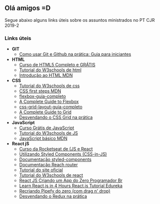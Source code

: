 ## Olá amigos =D

Segue abaixo alguns links úteis sobre os assuntos ministrados no PT CJR 2019-2

### Links úteis
- **GIT**
  - [Como usar Git e Github na prática: Guia para iniciantes](https://www.youtube.com/watch?v=2alg7MQ6_sI)
- **HTML**
  - [Curso de HTML5 Completo e GRÁTIS](https://www.youtube.com/playlist?list=PLHz_AreHm4dlAnJ_jJtV29RFxnPHDuk9o)
  - [Tutorial do W3schools de html](https://www.w3schools.com/html/)
  - [Introdução ao HTML MDN](https://developer.mozilla.org/pt-BR/docs/Aprender/HTML/Introducao_ao_HTML)
- **CSS**
  - [Tutorial do W3schools de css](https://www.w3schools.com/css/)
  - [CSS first steps MDN](https://developer.mozilla.org/en-US/docs/Learn/CSS/First_steps)
  - [flexbox-guia-completo](https://origamid.com/projetos/flexbox-guia-completo/)
  - [A Complete Guide to Flexbox](https://css-tricks.com/snippets/css/a-guide-to-flexbox/)
  - [css-grid-layout-guia-completo](https://www.origamid.com/projetos/css-grid-layout-guia-completo/)
  - [A Complete Guide to Grid](https://css-tricks.com/snippets/css/complete-guide-grid/)
  - [Desvendando o CSS Grid na prática](https://www.youtube.com/watch?v=HN1UjzRSdBk)
- **JavaScript**
  - [Curso Grátis de JavaScript](https://www.youtube.com/playlist?list=PLHz_AreHm4dlsK3Nr9GVvXCbpQyHQl1o1)
  - [Tutorial do W3schools de JS](https://www.w3schools.com/js/)
  - [JavaScript básico MDN](https://developer.mozilla.org/pt-BR/docs/Aprender/Getting_started_with_the_web/JavaScript_basico)
- **React jS**
  - [Curso da Rocketseat de (JS e React](https://rocketseat.com.br/starter/curso-gratuito-reactjs)   
  - [Utilizando Styled Components (CSS-in-JS)](https://www.youtube.com/watch?v=R3S8DEzEn6s)
  - [Documentação styled-components](https://www.styled-components.com/)
  - [Documentação Reach router](https://reach.tech/router)
  - [Tutorial do site oficial](https://pt-br.reactjs.org/tutorial/tutorial.html)
  - [Tutorial do W3schools de react](https://www.w3schools.com/react/)
  - [React JS  Criando um App do Zero  Programador Br](https://www.youtube.com/watch?v=tbLziJchz48) 
  - [Learn React.js in 4 Hours  React.js Tutorial Edureka](https://www.youtube.com/watch?v=fSp2C7QPH8M)
  - [Recriando Pipefy do zero (com drag n' drop)](https://www.youtube.com/watch?v=awRtgpRsdTQ)
  - [Desvendando o Redux na prática](https://www.youtube.com/watch?v=u99tNt3TZf8)

